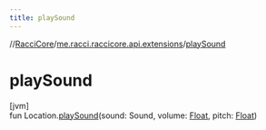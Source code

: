 ```yaml
---
title: playSound
---
```

//[RacciCore](../../index.html)/[me.racci.raccicore.api.extensions](index.html)/[playSound](play-sound.html)



# playSound



[jvm]\
fun Location.[playSound](play-sound.html)(sound: Sound, volume: [Float](https://kotlinlang.org/api/latest/jvm/stdlib/kotlin/-float/index.html), pitch: [Float](https://kotlinlang.org/api/latest/jvm/stdlib/kotlin/-float/index.html))




